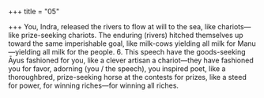 +++
title = "05"

+++
You, Indra, released the rivers to flow at will to the sea, like chariots— like prize-seeking chariots.
The enduring (rivers) hitched themselves up toward the same
imperishable goal,
like milk-cows yielding all milk for Manu—yielding all milk for the people. 6. This speech have the goods-seeking Āyus fashioned for you, like a clever  artisan a chariot—they have fashioned you for favor,
adorning (you / the speech), you inspired poet, like a thoroughbred,  prize-seeking horse at the contests for prizes,
like a steed for power, for winning riches—for winning all riches.